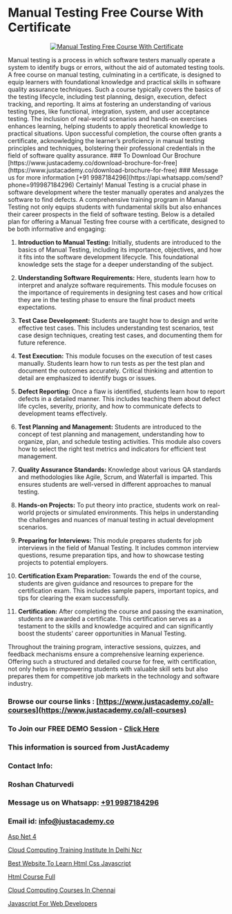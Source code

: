 # Manual Testing Free Course With Certificate

<p align="center">
  <a href="https://justacademy.co/program-detail/software-testing">
    <img src="https://justacademy.co/storage2/program_images/1704700438.webp" alt="Manual Testing Free Course With Certificate">
  </a>
</p>
Manual testing is a process in which software testers manually operate a system to identify bugs or errors, without the aid of automated testing tools. A free course on manual testing, culminating in a certificate, is designed to equip learners with foundational knowledge and practical skills in software quality assurance techniques. Such a course typically covers the basics of the testing lifecycle, including test planning, design, execution, defect tracking, and reporting. It aims at fostering an understanding of various testing types, like functional, integration, system, and user acceptance testing. The inclusion of real-world scenarios and hands-on exercises enhances learning, helping students to apply theoretical knowledge to practical situations. Upon successful completion, the course often grants a certificate, acknowledging the learner’s proficiency in manual testing principles and techniques, bolstering their professional credentials in the field of software quality assurance.
### To Download Our Brochure [https://www.justacademy.co/download-brochure-for-free](https://www.justacademy.co/download-brochure-for-free)
### Message us for more information [+91 9987184296](https://api.whatsapp.com/send?phone=919987184296)
Certainly! Manual Testing is a crucial phase in software development where the tester manually operates and analyzes the software to find defects. A comprehensive training program in Manual Testing not only equips students with fundamental skills but also enhances their career prospects in the field of software testing. Below is a detailed plan for offering a Manual Testing free course with a certificate, designed to be both informative and engaging:

1) **Introduction to Manual Testing:** Initially, students are introduced to the basics of Manual Testing, including its importance, objectives, and how it fits into the software development lifecycle. This foundational knowledge sets the stage for a deeper understanding of the subject.

2) **Understanding Software Requirements:** Here, students learn how to interpret and analyze software requirements. This module focuses on the importance of requirements in designing test cases and how critical they are in the testing phase to ensure the final product meets expectations.

3) **Test Case Development:** Students are taught how to design and write effective test cases. This includes understanding test scenarios, test case design techniques, creating test cases, and documenting them for future reference. 

4) **Test Execution:** This module focuses on the execution of test cases manually. Students learn how to run tests as per the test plan and document the outcomes accurately. Critical thinking and attention to detail are emphasized to identify bugs or issues.

5) **Defect Reporting:** Once a flaw is identified, students learn how to report defects in a detailed manner. This includes teaching them about defect life cycles, severity, priority, and how to communicate defects to development teams effectively.

6) **Test Planning and Management:** Students are introduced to the concept of test planning and management, understanding how to organize, plan, and schedule testing activities. This module also covers how to select the right test metrics and indicators for efficient test management.

7) **Quality Assurance Standards:** Knowledge about various QA standards and methodologies like Agile, Scrum, and Waterfall is imparted. This ensures students are well-versed in different approaches to manual testing.

8) **Hands-on Projects:** To put theory into practice, students work on real-world projects or simulated environments. This helps in understanding the challenges and nuances of manual testing in actual development scenarios.

9) **Preparing for Interviews:** This module prepares students for job interviews in the field of Manual Testing. It includes common interview questions, resume preparation tips, and how to showcase testing projects to potential employers.

10) **Certification Exam Preparation:** Towards the end of the course, students are given guidance and resources to prepare for the certification exam. This includes sample papers, important topics, and tips for clearing the exam successfully.

11) **Certification:** After completing the course and passing the examination, students are awarded a certificate. This certification serves as a testament to the skills and knowledge acquired and can significantly boost the students' career opportunities in Manual Testing.

Throughout the training program, interactive sessions, quizzes, and feedback mechanisms ensure a comprehensive learning experience. Offering such a structured and detailed course for free, with certification, not only helps in empowering students with valuable skill sets but also prepares them for competitive job markets in the technology and software industry.

### Browse our course links : [https://www.justacademy.co/all-courses](https://www.justacademy.co/all-courses) 
### To Join our FREE DEMO Session - [Click Here](https://www.justacademy.co/register-for-course-demo)


### This information is sourced from JustAcademy
### Contact Info:
### Roshan Chaturvedi
### Message us on Whatsapp: [+91 9987184296](https://api.whatsapp.com/send?phone=919987184296)
### Email id: [info@justacademy.co](mailto:info@justacademy.co)
                
[Asp Net 4](https://www.linkedin.com/pulse/asp-net-4-justacademy-chandigarh-3zcjc?trackingId=wYyAvoJXNIQjBktbE1V%2FMA%3D%3D&lipi=urn%3Ali%3Apage%3Ad_flagship3_company_admin%3BKQmokhDTSBO4c3m1OKbvVA%3D%3D)

[Cloud Computing Training Institute In Delhi Ncr](https://www.linkedin.com/pulse/cloud-computing-training-institute-delhi-ncr-justacademy-pune-vsqhc?trackingId=MHlUiYGqukMTVd7h3q%2B%2Bsw%3D%3D&lipi=urn%3Ali%3Apage%3Ad_flagship3_company_admin%3BVDf%2FJ3L7TWm0o%2FfSLXyFIg%3D%3D)

[Best Website To Learn Html Css Javascript](https://medium.com/@mistersumit961/best-website-to-learn-html-css-javascript-9fa28033e120)

[Html Course Full](https://medium.com/@ranepooja/html-course-full-1e541476275d)

[Cloud Computing Courses In Chennai](https://justacademyin.github.io/justacademy/cloud-computing-courses-in-chennai)

[Javascript For Web Developers](https://justacademyin.github.io/Articles/Javascript-For-Web-Developers)

